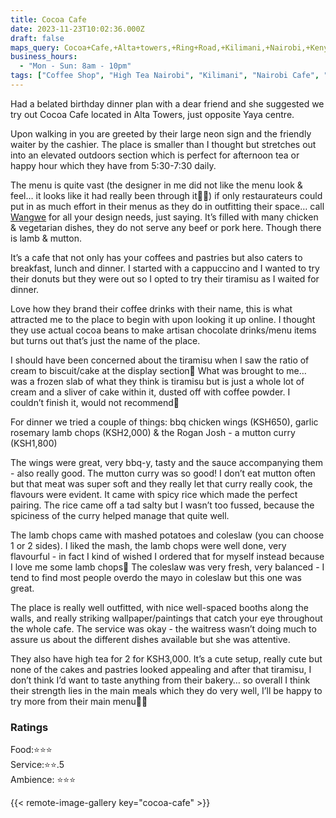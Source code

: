 ```yaml
---
title: Cocoa Cafe
date: 2023-11-23T10:02:36.000Z
draft: false
maps_query: Cocoa+Cafe,+Alta+towers,+Ring+Road,+Kilimani,+Nairobi,+Kenya
business_hours:
  - "Mon - Sun: 8am - 10pm"
tags: ["Coffee Shop", "High Tea Nairobi", "Kilimani", "Nairobi Cafe", "nairobieats"]
---
```


Had a belated birthday dinner plan with a dear friend and she suggested we try out Cocoa Cafe located in Alta Towers, just opposite Yaya centre.

Upon walking in you are greeted by their large neon sign and the friendly waiter by the cashier. The place is smaller than I thought but stretches out into an elevated outdoors section which is perfect for afternoon tea or happy hour which they have from 5:30-7:30 daily.

The menu is quite vast (the designer in me did not like the menu look & feel… it looks like it had really been through it😮‍💨) if only restaurateurs could put in as much effort in their menus as they do in outfitting their space… call [Wangwe](https://www.instagram.com/artbywangwe/) for all your design needs, just saying. It’s filled with many chicken & vegetarian dishes, they do not serve any beef or pork here. Though there is lamb & mutton.

It’s a cafe that not only has your coffees and pastries but also caters to breakfast, lunch and dinner. I started with a cappuccino and I wanted to try their donuts but they were out so I opted to try their tiramisu as I waited for dinner.

Love how they brand their coffee drinks with their name, this is what attracted me to the place to begin with upon looking it up online. I thought they use actual cocoa beans to make artisan chocolate drinks/menu items but turns out that’s just the name of the place.

I should have been concerned about the tiramisu when I saw the ratio of cream to biscuit/cake at the display section😬 What was brought to me… was a frozen slab of what they think is tiramisu but is just a whole lot of cream and a sliver of cake within it, dusted off with coffee powder. I couldn’t finish it, would not recommend😬

For dinner we tried a couple of things: bbq chicken wings (KSH650), garlic rosemary lamb chops (KSH2,000) & the Rogan Josh - a mutton curry (KSH1,800)

The wings were great, very bbq-y, tasty and the sauce accompanying them - also really good. The mutton curry was so good! I don’t eat mutton often but that meat was super soft and they really let that curry really cook, the flavours were evident. It came with spicy rice which made the perfect pairing. The rice came off a tad salty but I wasn’t too fussed, because the spiciness of the curry helped manage that quite well.

The lamb chops came with mashed potatoes and coleslaw (you can choose 1 or 2 sides). I liked the mash, the lamb chops were well done, very flavourful - in fact I kind of wished I ordered that for myself instead because I love me some lamb chops🤤 The coleslaw was very fresh, very balanced - I tend to find most people overdo the mayo in coleslaw but this one was great.

The place is really well outfitted, with nice well-spaced booths along the walls, and really striking wallpaper/paintings that catch your eye throughout the whole cafe. The service was okay - the waitress wasn’t doing much to assure us about the different dishes available but she was attentive.

They also have high tea for 2 for KSH3,000. It’s a cute setup, really cute but none of the cakes and pastries looked appealing and after that tiramisu, I don’t think I’d want to taste anything from their bakery… so overall I think their strength lies in the main meals which they do very well, I’ll be happy to try more from their main menu👌🏾

### Ratings

Food:⭐️⭐️⭐️<br>
Service:⭐️⭐️.5<br>
Ambience: ⭐️⭐️⭐️<br>

{{< remote-image-gallery key="cocoa-cafe" >}}
